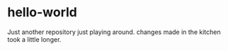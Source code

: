 # hello-world
Just another repository
just playing around. changes made in the kitchen took a little longer.
